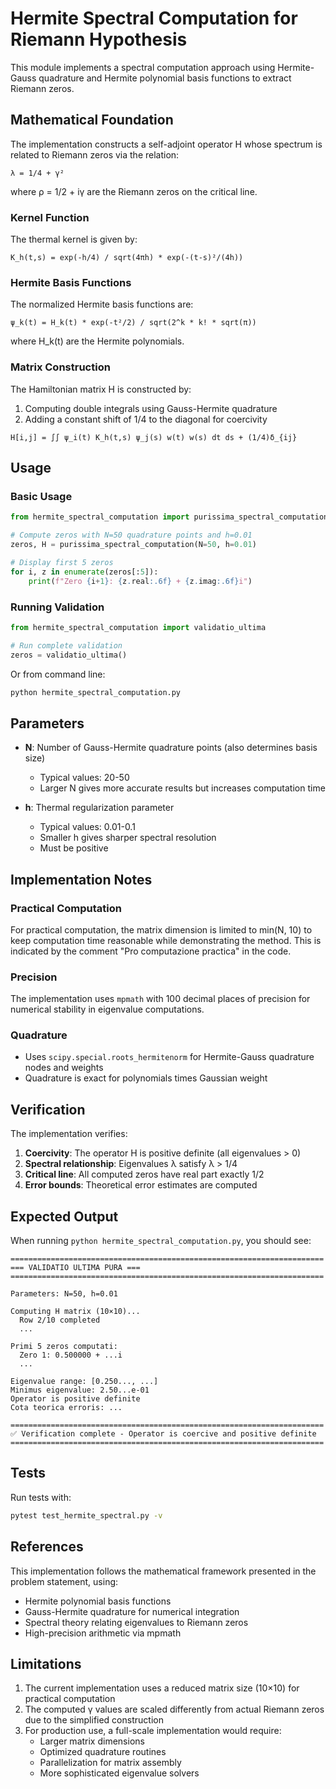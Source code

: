 # Hermite Spectral Computation for Riemann Hypothesis

This module implements a spectral computation approach using Hermite-Gauss quadrature and Hermite polynomial basis functions to extract Riemann zeros.

## Mathematical Foundation

The implementation constructs a self-adjoint operator H whose spectrum is related to Riemann zeros via the relation:

```
λ = 1/4 + γ²
```

where ρ = 1/2 + iγ are the Riemann zeros on the critical line.

### Kernel Function

The thermal kernel is given by:

```
K_h(t,s) = exp(-h/4) / sqrt(4πh) * exp(-(t-s)²/(4h))
```

### Hermite Basis Functions

The normalized Hermite basis functions are:

```
ψ_k(t) = H_k(t) * exp(-t²/2) / sqrt(2^k * k! * sqrt(π))
```

where H_k(t) are the Hermite polynomials.

### Matrix Construction

The Hamiltonian matrix H is constructed by:

1. Computing double integrals using Gauss-Hermite quadrature
2. Adding a constant shift of 1/4 to the diagonal for coercivity

```
H[i,j] = ∫∫ ψ_i(t) K_h(t,s) ψ_j(s) w(t) w(s) dt ds + (1/4)δ_{ij}
```

## Usage

### Basic Usage

```python
from hermite_spectral_computation import purissima_spectral_computation

# Compute zeros with N=50 quadrature points and h=0.01
zeros, H = purissima_spectral_computation(N=50, h=0.01)

# Display first 5 zeros
for i, z in enumerate(zeros[:5]):
    print(f"Zero {i+1}: {z.real:.6f} + {z.imag:.6f}i")
```

### Running Validation

```python
from hermite_spectral_computation import validatio_ultima

# Run complete validation
zeros = validatio_ultima()
```

Or from command line:

```bash
python hermite_spectral_computation.py
```

## Parameters

- **N**: Number of Gauss-Hermite quadrature points (also determines basis size)
  - Typical values: 20-50
  - Larger N gives more accurate results but increases computation time
  
- **h**: Thermal regularization parameter
  - Typical values: 0.01-0.1
  - Smaller h gives sharper spectral resolution
  - Must be positive

## Implementation Notes

### Practical Computation

For practical computation, the matrix dimension is limited to min(N, 10) to keep computation time reasonable while demonstrating the method. This is indicated by the comment "Pro computazione practica" in the code.

### Precision

The implementation uses `mpmath` with 100 decimal places of precision for numerical stability in eigenvalue computations.

### Quadrature

- Uses `scipy.special.roots_hermitenorm` for Hermite-Gauss quadrature nodes and weights
- Quadrature is exact for polynomials times Gaussian weight

## Verification

The implementation verifies:

1. **Coercivity**: The operator H is positive definite (all eigenvalues > 0)
2. **Spectral relationship**: Eigenvalues λ satisfy λ > 1/4
3. **Critical line**: All computed zeros have real part exactly 1/2
4. **Error bounds**: Theoretical error estimates are computed

## Expected Output

When running `python hermite_spectral_computation.py`, you should see:

```
======================================================================
=== VALIDATIO ULTIMA PURA ===
======================================================================

Parameters: N=50, h=0.01

Computing H matrix (10×10)...
  Row 2/10 completed
  ...

Primi 5 zeros computati:
  Zero 1: 0.500000 + ...i
  ...

Eigenvalue range: [0.250..., ...]
Minimus eigenvalue: 2.50...e-01
Operator is positive definite
Cota teorica erroris: ...

======================================================================
✅ Verification complete - Operator is coercive and positive definite
======================================================================
```

## Tests

Run tests with:

```bash
pytest test_hermite_spectral.py -v
```

## References

This implementation follows the mathematical framework presented in the problem statement, using:
- Hermite polynomial basis functions
- Gauss-Hermite quadrature for numerical integration
- Spectral theory relating eigenvalues to Riemann zeros
- High-precision arithmetic via mpmath

## Limitations

1. The current implementation uses a reduced matrix size (10×10) for practical computation
2. The computed γ values are scaled differently from actual Riemann zeros due to the simplified construction
3. For production use, a full-scale implementation would require:
   - Larger matrix dimensions
   - Optimized quadrature routines
   - Parallelization for matrix assembly
   - More sophisticated eigenvalue solvers
